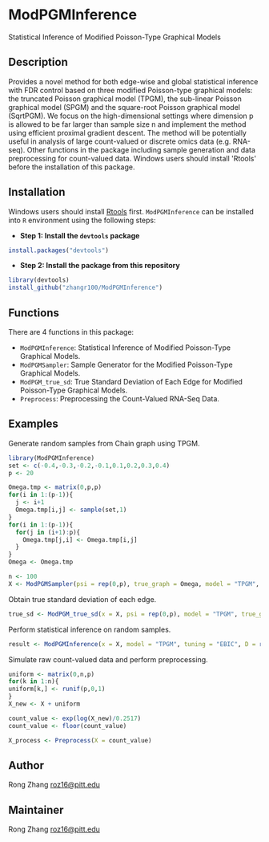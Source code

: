# ModPGMInference
Statistical Inference of Modified Poisson-Type Graphical Models

## Description
Provides a novel method for both edge-wise and global statistical inference
with FDR control based on three modified Poisson-type graphical models: the truncated
Poisson graphical model (TPGM), the sub-linear Poisson graphical model (SPGM) and the
square-root Poisson graphical model (SqrtPGM). We focus on the high-dimensional settings
where dimension p is allowed to be far larger than sample size n and implement the method
using efficient proximal gradient descent. The method will be potentially useful in analysis
of large count-valued or discrete omics data (e.g. RNA-seq). Other functions in the package
including sample generation and data preprocessing for count-valued data. Windows users
should install 'Rtools' before the installation of this package.

## Installation
Windows users should install [Rtools](https://cran.r-project.org/bin/windows/Rtools/) first. `ModPGMInference` can be installed into `R` environment using the following steps:

* **Step 1: Install the `devtools` package**

```r
install.packages("devtools")
```

* **Step 2: Install the package from this repository**

```r
library(devtools)
install_github("zhangr100/ModPGMInference")
```

## Functions

There are 4 functions in this package:

* `ModPGMInference`: Statistical Inference of Modified Poisson-Type Graphical Models.
* `ModPGMSampler`: Sample Generator for the Modified Poisson-Type Graphical Models.
* `ModPGM_true_sd`: True Standard Deviation of Each Edge for Modified Poisson-Type Graphical Models.
* `Preprocess`: Preprocessing the Count-Valued RNA-Seq Data.

## Examples

Generate random samples from Chain graph using TPGM.

```r
library(ModPGMInference)
set <- c(-0.4,-0.3,-0.2,-0.1,0.1,0.2,0.3,0.4)
p <- 20

Omega.tmp <- matrix(0,p,p)
for(i in 1:(p-1)){
  j <- i+1
  Omega.tmp[i,j] <- sample(set,1)
}
for(i in 1:(p-1)){
  for(j in (i+1):p){
    Omega.tmp[j,i] <- Omega.tmp[i,j]
  }
}
Omega <- Omega.tmp

n <- 100
X <- ModPGMSampler(psi = rep(0,p), true_graph = Omega, model = "TPGM", D = rep(3,p), nSample = n, burn_in = 5000)
```

Obtain true standard deviation of each edge.

```r
true_sd <- ModPGM_true_sd(x = X, psi = rep(0,p), model = "TPGM", true_graph = Omega, D = rep(3,p))
```

Perform statistical inference on random samples.

```r
result <- ModPGMInference(x = X, model = "TPGM", tuning = "EBIC", D = rep(3,p), nlambda = 100)
```

Simulate raw count-valued data and perform preprocessing.

```r
uniform <- matrix(0,n,p)
for(k in 1:n){
uniform[k,] <- runif(p,0,1)
}
X_new <- X + uniform

count_value <- exp(log(X_new)/0.2517)
count_value <- floor(count_value)

X_process <- Preprocess(X = count_value)
```

## Author

Rong Zhang <roz16@pitt.edu>

## Maintainer

Rong Zhang <roz16@pitt.edu>
